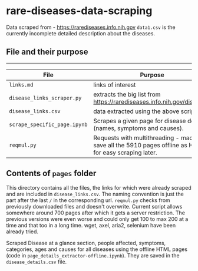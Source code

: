 # rare-diseases-data-scraping

Data scraped from - https://rarediseases.info.nih.gov
`data1.csv` is the currently incomplete detailed description about the diseases.

## File and their purpose
----
|File|Purpose|
|--|--|
`links.md` | links of interest
`disease_links_scraper.py` | extracts the big list from https://rarediseases.info.nih.gov/diseases.
`disease_links.csv` | data extracted using the above script
`scrape_specific_page.ipynb` | Scrapes a given page for disease details (names, symptoms and causes).
`reqmul.py` | Requests with multithreading - made to save all the 5910 pages offline as HTML for easy scraping later.

## Contents of `pages` folder

This directory contains all the files, the links for which were already scraped and are included in `disease_links.csv`. The naming convention is just the part after the last `/` in the corresponding url.
`reqmul.py` checks from previously downloaded files and doesn't overwrite. Current script allows somewhere around 700 pages after which it gets a server restriction. The previous versions were even worse and could only get 100 to max 200 at a time and that too in a long time. wget, axel, aria2, selenium have been already tried.

Scraped Disease at a glance section, people affected,  symptoms, categories, ages and causes for all diseases using the offline HTML pages (code in `page_details_extractor-offline.ipynb`). They are saved in the `disease_details.csv` file.
